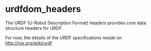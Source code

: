 urdfdom_headers
===============

The URDF (U-Robot Description Format) headers provides core data structure headers for URDF.

For now, the details of the URDF specifications reside on http://ros.org/wiki/urdf
